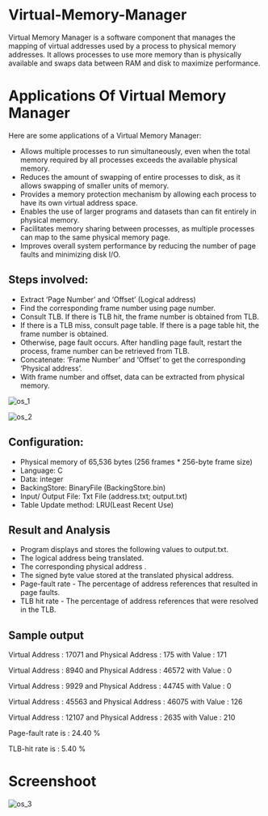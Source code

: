 # Virtual-Memory-Manager
Virtual Memory Manager is a software component that manages the mapping of virtual addresses used by a process to physical memory addresses. It allows processes to use more memory than is physically available and swaps data between RAM and disk to maximize performance.

# Applications Of Virtual Memory Manager
Here are some applications of a Virtual Memory Manager:

* Allows multiple processes to run simultaneously, even when the total memory required by all processes exceeds the available physical memory.
* Reduces the amount of swapping of entire processes to disk, as it allows swapping of smaller units of memory.
* Provides a memory protection mechanism by allowing each process to have its own virtual address space.
* Enables the use of larger programs and datasets than can fit entirely in physical memory.
* Facilitates memory sharing between processes, as multiple processes can map to the same physical memory page.
* Improves overall system performance by reducing the number of page faults and minimizing disk I/O.


## Steps involved:

* Extract ‘Page Number’ and ‘Offset’ (Logical address)
* Find the corresponding frame number using page number.
* Consult TLB. If there is TLB hit, the frame number is obtained from TLB.
* If there is a TLB miss, consult page table. If there is a page table hit, the frame number is obtained.
* Otherwise, page fault occurs. After handling page fault, restart the process, frame number can be retrieved from TLB.
* Concatenate: ‘Frame Number’ and ‘Offset’ to get the corresponding ‘Physical address’.
* With frame number and offset, data can be extracted from physical memory.

![os_1](https://github.com/yatharth-2906/Virtual-Memory-Manager/assets/97800277/a81eefba-42dc-40d9-a244-a371936eef77)

![os_2](https://github.com/yatharth-2906/Virtual-Memory-Manager/assets/97800277/e52a0310-1fd9-4437-a5a0-5a53a35aa66b)

## Configuration:

* Physical memory of 65,536 bytes (256 frames * 256-byte frame size)
* Language: C
* Data: integer
* BackingStore: BinaryFile (BackingStore.bin)
* Input/ Output File: Txt File (address.txt; output.txt)
* Table Update method: LRU(Least Recent Use)

## Result and Analysis

* Program displays and stores the following values to output.txt.
* The logical address being translated.
* The corresponding physical address .
* The signed byte value stored at the translated physical address.
* Page-fault rate - The percentage of address references that resulted in page faults.
* TLB hit rate - The percentage of address references that were resolved in the TLB.

## Sample output

Virtual Address : 17071 and Physical Address : 175 with Value : 171

Virtual Address : 8940 and Physical Address : 46572 with Value : 0

Virtual Address : 9929 and Physical Address : 44745 with Value : 0

Virtual Address : 45563 and Physical Address : 46075 with Value : 126

Virtual Address : 12107 and Physical Address : 2635 with Value : 210


Page-fault rate is : 24.40 %

TLB-hit rate is : 5.40 %

# Screenshoot
![os_3](https://github.com/yatharth-2906/Virtual-Memory-Manager/assets/97800277/24caea70-4f8d-46aa-834e-087221ac89ef)
